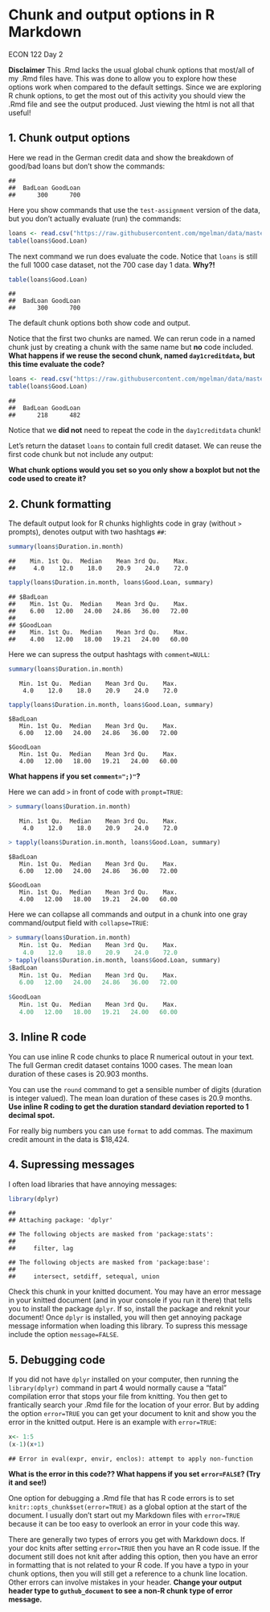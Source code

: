 Chunk and output options in R Markdown
================
ECON 122
Day 2

**Disclaimer** This .Rmd lacks the usual global chunk options that
most/all of my .Rmd files have. This was done to allow you to explore
how these options work when compared to the default settings. Since we
are exploring R chunk options, to get the most out of this activity you
should view the .Rmd file and see the output produced. Just viewing the
html is not all that useful!

## 1. Chunk output options

Here we read in the German credit data and show the breakdown of
good/bad loans but don’t show the commands:

    ## 
    ##  BadLoan GoodLoan 
    ##      300      700

Here you show commands that use the `test-assignment` version of the
data, but you don’t actually evaluate (run) the commands:

``` r
loans <- read.csv("https://raw.githubusercontent.com/mgelman/data/master/day1CreditData.csv")
table(loans$Good.Loan)
```

The next command we run does evaluate the code. Notice that `loans` is
still the full 1000 case dataset, not the 700 case day 1 data. **Why?!**

``` r
table(loans$Good.Loan)
```

    ## 
    ##  BadLoan GoodLoan 
    ##      300      700

The default chunk options both show code and output.

Notice that the first two chunks are named. We can rerun code in a named
chunk just by creating a chunk with the same name but **no** code
included. **What happens if we reuse the second chunk, named
`day1creditdata`, but this time evaluate the code?**

``` r
loans <- read.csv("https://raw.githubusercontent.com/mgelman/data/master/day1CreditData.csv")
table(loans$Good.Loan)
```

    ## 
    ##  BadLoan GoodLoan 
    ##      218      482

Notice that we **did not** need to repeat the code in the
`day1creditdata` chunk!

Let’s return the dataset `loans` to contain full credit dataset. We can
reuse the first code chunk but not include any output:

**What chunk options would you set so you only show a boxplot but not
the code used to create it?**

## 2. Chunk formatting

The default output look for R chunks highlights code in gray (without
`>` prompts), denotes output with two hashtags `##`:

``` r
summary(loans$Duration.in.month)
```

    ##    Min. 1st Qu.  Median    Mean 3rd Qu.    Max. 
    ##     4.0    12.0    18.0    20.9    24.0    72.0

``` r
tapply(loans$Duration.in.month, loans$Good.Loan, summary)
```

    ## $BadLoan
    ##    Min. 1st Qu.  Median    Mean 3rd Qu.    Max. 
    ##    6.00   12.00   24.00   24.86   36.00   72.00 
    ## 
    ## $GoodLoan
    ##    Min. 1st Qu.  Median    Mean 3rd Qu.    Max. 
    ##    4.00   12.00   18.00   19.21   24.00   60.00

Here we can supress the output hashtags with `comment=NULL`:

``` r
summary(loans$Duration.in.month)
```

       Min. 1st Qu.  Median    Mean 3rd Qu.    Max. 
        4.0    12.0    18.0    20.9    24.0    72.0 

``` r
tapply(loans$Duration.in.month, loans$Good.Loan, summary)
```

    $BadLoan
       Min. 1st Qu.  Median    Mean 3rd Qu.    Max. 
       6.00   12.00   24.00   24.86   36.00   72.00 

    $GoodLoan
       Min. 1st Qu.  Median    Mean 3rd Qu.    Max. 
       4.00   12.00   18.00   19.21   24.00   60.00 

**What happens if you set `comment=";)"`?**

Here we can add `>` in front of code with `prompt=TRUE`:

``` r
> summary(loans$Duration.in.month)
```

       Min. 1st Qu.  Median    Mean 3rd Qu.    Max. 
        4.0    12.0    18.0    20.9    24.0    72.0 

``` r
> tapply(loans$Duration.in.month, loans$Good.Loan, summary)
```

    $BadLoan
       Min. 1st Qu.  Median    Mean 3rd Qu.    Max. 
       6.00   12.00   24.00   24.86   36.00   72.00 

    $GoodLoan
       Min. 1st Qu.  Median    Mean 3rd Qu.    Max. 
       4.00   12.00   18.00   19.21   24.00   60.00 

Here we can collapse all commands and output in a chunk into one gray
command/output field with `collapse=TRUE`:

``` r
> summary(loans$Duration.in.month)
   Min. 1st Qu.  Median    Mean 3rd Qu.    Max. 
    4.0    12.0    18.0    20.9    24.0    72.0 
> tapply(loans$Duration.in.month, loans$Good.Loan, summary)
$BadLoan
   Min. 1st Qu.  Median    Mean 3rd Qu.    Max. 
   6.00   12.00   24.00   24.86   36.00   72.00 

$GoodLoan
   Min. 1st Qu.  Median    Mean 3rd Qu.    Max. 
   4.00   12.00   18.00   19.21   24.00   60.00 
```

## 3. Inline R code

You can use inline R code chunks to place R numerical outout in your
text. The full German credit dataset contains 1000 cases. The mean loan
duration of these cases is 20.903 months.

You can use the `round` command to get a sensible number of digits
(duration is integer valued). The mean loan duration of these cases is
20.9 months. **Use inline R coding to get the duration standard
deviation reported to 1 decimal spot.**

For really big numbers you can use `format` to add commas. The maximum
credit amount in the data is \$18,424.

## 4. Supressing messages

I often load libraries that have annoying messages:

``` r
library(dplyr)
```

    ## 
    ## Attaching package: 'dplyr'

    ## The following objects are masked from 'package:stats':
    ## 
    ##     filter, lag

    ## The following objects are masked from 'package:base':
    ## 
    ##     intersect, setdiff, setequal, union

Check this chunk in your knitted document. You may have an error message
in your knitted document (and in your console if you run it there) that
tells you to install the package `dplyr`. If so, install the package and
reknit your document! Once `dplyr` is installed, you will then get
annoying package message information when loading this library. To
supress this message include the option `message=FALSE`.

## 5. Debugging code

If you did not have `dplyr` installed on your computer, then running the
`library(dplyr)` command in part 4 would normally cause a “fatal”
compilation error that stops your file from knitting. You then get to
frantically search your .Rmd file for the location of your error. But by
adding the option `error=TRUE` you can get your document to knit and
show you the error in the knitted output. Here is an example with
`error=TRUE`:

``` r
x<- 1:5
(x-1)(x+1)
```

    ## Error in eval(expr, envir, enclos): attempt to apply non-function

**What is the error in this code?? What happens if you set
`error=FALSE`? (Try it and see!)**

One option for debugging a .Rmd file that has R code errors is to set
`knitr::opts_chunk$set(error=TRUE)` as a global option at the start of
the document. I usually don’t start out my Markdown files with
`error=TRUE` because it can be too easy to overlook an error in your
code this way.

There are generally two types of errors you get with Markdown docs. If
your doc knits after setting `error=TRUE` then you have an R code issue.
If the document still does not knit after adding this option, then you
have an error in formatting that is not related to your R code. If you
have a typo in your chunk options, then you will still get a reference
to a chunk line location. Other errors can involve mistakes in your
header. **Change your output header type to `guthub_document` to see a
non-R chunk type of error message.**

